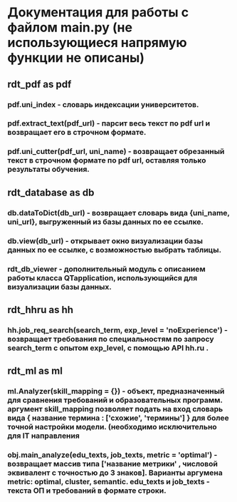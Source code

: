 # Документация для работы с файлом main.py (не использующиеся напрямую функции не описаны)

## rdt_pdf as pdf
### pdf.uni_index - словарь индексации университетов.
### pdf.extract_text(pdf_url) - парсит весь текст по pdf url и возвращает его в строчном формате.
### pdf.uni_cutter(pdf_url, uni_name) - возвращает обрезанный текст в строчном формате по pdf url, оставляя только результаты обучения.

## rdt_database as db
### db.dataToDict(db_url) - возвращает словарь вида {uni_name, uni_url}, выгруженный из базы данных по ее ссылке.
### db.view(db_url) - открывает окно визуализации базы данных по ее ссылке, с возможностью выбрать таблицы.
### rdt_db_viewer - дополнительный модуль с описанием работы класса QTapplication, использующийся для визуализации базы данных.

## rdt_hhru as hh
### hh.job_req_search(search_term, exp_level = 'noExperience') - возвращает требования по специальностям по запросу search_term с опытом exp_level, с помощью API hh.ru .

## rdt_ml as ml
### ml.Analyzer(skill_mapping = {}) - объект, предназначенный для сравнения требований и образовательных программ. аргумент skill_mapping позволяет подать на вход словарь вида { название термина : ['схожие', 'термины'] } для более точной настройки модели. (необходимо исключительно для IT направления
### obj.main_analyze(edu_texts, job_texts, metric = 'optimal') - возвращает массив типа ['название метрики' , числовой эквивалент с точностью до 3 знаков]. Варианты аргумена metric: optimal, cluster, semantic. edu_texts и job_texts - текста ОП и требований в формате строки.
